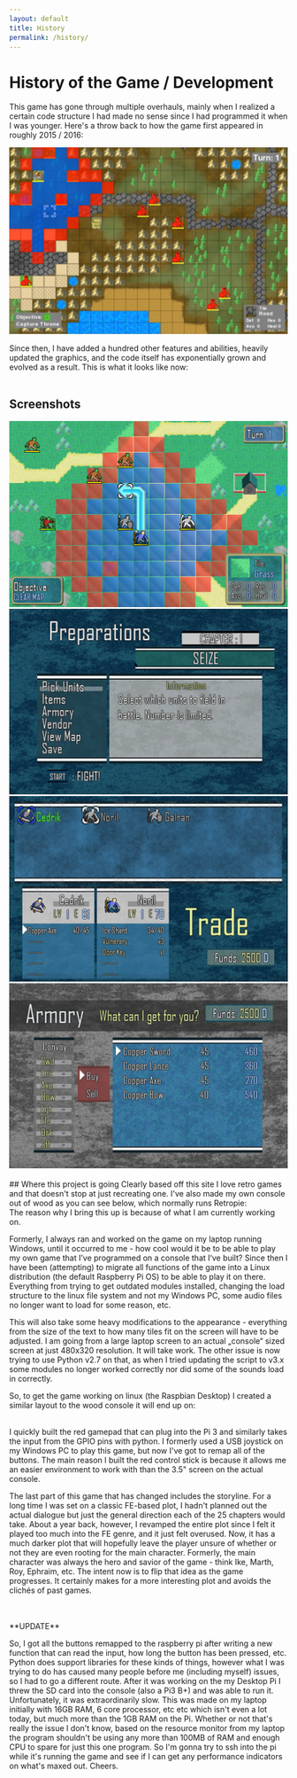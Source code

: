 ```yaml
---
layout: default
title: History
permalink: /history/
---
```


# History of the Game / Development

This game has gone through multiple overhauls, mainly when I realized a certain code structure I had made no sense since I had programmed it when I was younger. Here's a throw back to how the game first appeared in roughly 2015 / 2016:

<img src="/assets/oldVersionScreenshot.png" alt="">

Since then, I have added a hundred other features and abilities, heavily updated the graphics, and the code itself has exponentially grown and evolved as a result. This is what it looks like now:
<br>
<br>
## Screenshots
<img src="/assets/current_map.png" alt="">
<img src="/assets/chapter config.png" alt="">
<img src="/assets/trade chapter config.png" alt="">
<img src="/assets/armory.png" alt="">
<br>
<br>
## Where this project is going
Clearly based off this site I love retro games and that doesn't stop at just recreating one. I've also made my own console out of wood as you can see below, which normally runs Retropie:
<img src="/assets/retropie_front.png" alt="">
<img src="/assets/retropie_back.png" alt="">
<br>
The reason why I bring this up is because of what I am currently working on. 

Formerly, I always ran and worked on the game on my laptop running Windows, until it occurred to me - how cool would it be to be able to play my own game that I’ve programmed on a console that I‘ve built? Since then I have been (attempting) to migrate all functions of the game into a Linux distribution (the default Raspberry Pi OS) to be able to play it on there. Everything from trying to get outdated modules installed, changing the load structure to the linux file system and not my Windows PC, some audio files no longer want to load for some reason, etc.

This will also take some heavy modifications to the appearance - everything from the size of the text to how many tiles fit on the screen will have to be adjusted. I am going from a large laptop screen to an actual „console“ sized screen at just 480x320 resolution. It will take work. The other issue is now trying to use Python v2.7 on that, as when I tried updating the script to v3.x some modules no longer worked correctly nor did some of the sounds load in correctly.

So, to get the game working on linux (the Raspbian Desktop) I created a similar layout to the wood console it will end up on:

<img src="/assets/desktop_enviro.png" alt="">
<img src="/assets/custom_gamepad.png" alt="">
<br>
I quickly built the red gamepad that can plug into the Pi 3 and similarly takes the input from the GPIO pins with python. I formerly used a USB joystick on my Windows PC to play this game, but now I've got to remap all of the buttons. The main reason I built the red control stick is because it allows me an easier environment to work with than the 3.5" screen on the actual console.


The last part of this game that has changed includes the storyline. For a long time I was set on a classic FE-based plot, I hadn't planned out the actual dialogue but just the general direction each of the 25 chapters would take. About a year back, however, I revamped the entire plot since I felt it played too much into the FE genre, and it just felt overused. Now, it has a much darker plot that will hopefully leave the player unsure of whether or not they are even rooting for the main character. Formerly, the main character was always the hero and savior of the game - think Ike, Marth, Roy, Ephraim, etc. The intent now is to flip that idea as the game progresses. It certainly makes for a more interesting plot and avoids the clichés of past games.

<br>
<br>
**UPDATE**

So, I got all the buttons remapped to the raspberry pi after writing a new function that can read the input, how long the button has been pressed, etc. Python does support libraries for these kinds of things, however what I was trying to do has caused many people before me (including myself) issues, so I had to go a different route. After it was working on the my Desktop Pi I threw the SD card into the console (also a Pi3 B+) and was able to run it. Unfortunately, it was extraordinarily slow. This was made on my laptop initially with 16GB RAM, 6 core processor, etc etc which isn't even a lot today, but much more than the 1GB RAM on the Pi. Whether or not that's really the issue I don't know, based on the resource monitor from my laptop the program shouldn't be using any more than 100MB of RAM and enough CPU to spare for just this one program. So I'm gonna try to ssh into the pi while it's running the game and see if I can get any performance indicators on what's maxed out. Cheers.

